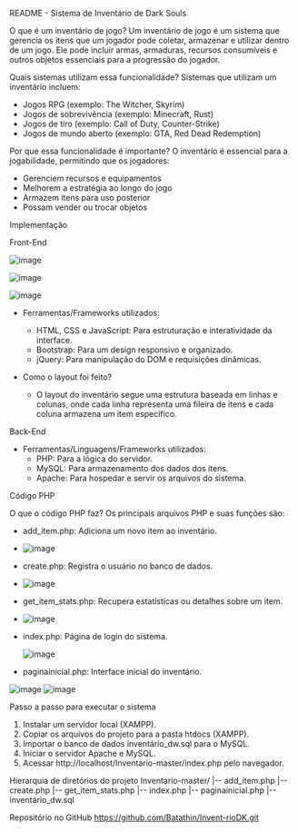 README - Sistema de Inventário de Dark Souls

O que é um inventário de jogo?
Um inventário de jogo é um sistema que gerencia os itens que um jogador pode coletar, armazenar e utilizar dentro de um jogo. Ele pode incluir armas, armaduras, recursos consumíveis e outros objetos essenciais para a progressão do jogador.

Quais sistemas utilizam essa funcionalidade?
Sistemas que utilizam um inventário incluem:
- Jogos RPG (exemplo: The Witcher, Skyrim)
- Jogos de sobrevivência (exemplo: Minecraft, Rust)
- Jogos de tiro (exemplo: Call of Duty, Counter-Strike)
- Jogos de mundo aberto (exemplo: GTA, Red Dead Redemption)

Por que essa funcionalidade é importante?
O inventário é essencial para a jogabilidade, permitindo que os jogadores:
- Gerenciem recursos e equipamentos
- Melhorem a estratégia ao longo do jogo
- Armazem itens para uso posterior
- Possam vender ou trocar objetos

Implementação

Front-End


  ![image](https://github.com/user-attachments/assets/7eceb6a3-0820-4d3a-88df-1763a65f0c68)

  ![image](https://github.com/user-attachments/assets/798edc4b-9224-499d-9566-7bbc180be47c)

  ![image](https://github.com/user-attachments/assets/34f8ef40-4040-473e-a404-053ee3bf310f)


- Ferramentas/Frameworks utilizados:
  - HTML, CSS e JavaScript: Para estruturação e interatividade da interface.
  - Bootstrap: Para um design responsivo e organizado.
  - jQuery: Para manipulação do DOM e requisições dinâmicas.

- Como o layout foi feito?
  - O layout do inventário segue uma estrutura baseada em linhas e colunas, onde cada linha representa uma fileira de itens e cada coluna armazena um item específico.

Back-End
- Ferramentas/Linguagens/Frameworks utilizados:
  - PHP: Para a lógica do servidor.
  - MySQL: Para armazenamento dos dados dos itens.
  - Apache: Para hospedar e servir os arquivos do sistema.

Código PHP

O que o código PHP faz?
Os principais arquivos PHP e suas funções são:
- add_item.php: Adiciona um novo item ao inventário.
- ![image](https://github.com/user-attachments/assets/e68d880f-4eda-4cbe-99dc-6f5186eb0d8f)

- create.php: Registra o usuário no banco de dados.
- ![image](https://github.com/user-attachments/assets/82b607a4-15f7-4299-b147-9dc651dd07be)

- get_item_stats.php: Recupera estatísticas ou detalhes sobre um item.
- ![image](https://github.com/user-attachments/assets/49909456-9586-41cc-bd1a-fc49659c741a)

  
- index.php: Página de login do sistema.

  ![image](https://github.com/user-attachments/assets/23f2779e-0a81-42e6-b347-f424f573f5b9)

- paginainicial.php: Interface inicial do inventário.

 ![image](https://github.com/user-attachments/assets/75f6e915-1a2b-4667-8b13-07312043b9ed)
 ![image](https://github.com/user-attachments/assets/fb71527c-2cc3-4b3e-a369-f673f5989780)


Passo a passo para executar o sistema
1. Instalar um servidor local (XAMPP).
2. Copiar os arquivos do projeto para a pasta htdocs (XAMPP).
3. Importar o banco de dados inventário_dw.sql para o MySQL.
4. Iniciar o servidor Apache e MySQL.
5. Acessar http://localhost/Inventario-master/index.php pelo navegador.

Hierarquia de diretórios do projeto
Inventario-master/
|-- add_item.php
|-- create.php
|-- get_item_stats.php
|-- index.php
|-- paginainicial.php
|-- inventário_dw.sql

Repositório no GitHub
https://github.com/Batathin/Invent-rioDK.git
